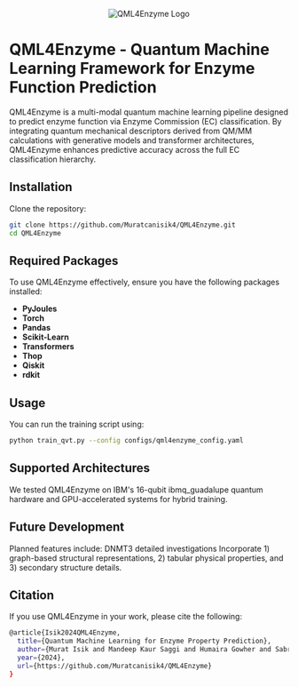 <p align="center">
  <img src="https://raw.githubusercontent.com/Muratcanisik4/QML4Enzyme/main/docs/assets/qml4enzyme_logo.png" alt="QML4Enzyme Logo">
</p>

# QML4Enzyme - Quantum Machine Learning Framework for Enzyme Function Prediction

QML4Enzyme is a multi-modal quantum machine learning pipeline designed to predict enzyme function via Enzyme Commission (EC) classification. By integrating quantum mechanical descriptors derived from QM/MM calculations with generative models and transformer architectures, QML4Enzyme enhances predictive accuracy across the full EC classification hierarchy.

## Installation

Clone the repository:

```bash
git clone https://github.com/Muratcanisik4/QML4Enzyme.git
cd QML4Enzyme
```

## Required Packages

To use QML4Enzyme effectively, ensure you have the following packages installed:

- **PyJoules**
- **Torch**
- **Pandas**
- **Scikit-Learn**
- **Transformers**
- **Thop**
- **Qiskit**
- **rdkit**

## Usage

You can run the training script using:

```bash
python train_qvt.py --config configs/qml4enzyme_config.yaml

```



## Supported Architectures

We tested QML4Enzyme on IBM's 16-qubit ibmq_guadalupe quantum hardware and GPU-accelerated systems for hybrid training.


## Future Development

Planned features include:
DNMT3 detailed investigations
Incorporate 1) graph-based structural representations, 2) tabular physical properties, and 3) secondary structure details.




## Citation
If you use QML4Enzyme in your work, please cite the following:

```bash
@article{Isik2024QML4Enzyme,
  title={Quantum Machine Learning for Enzyme Property Prediction},
  author={Murat Isik and Mandeep Kaur Saggi and Humaira Gowher and Sabre Kais},
  year={2024},
  url={https://github.com/Muratcanisik4/QML4Enzyme}
}

```
